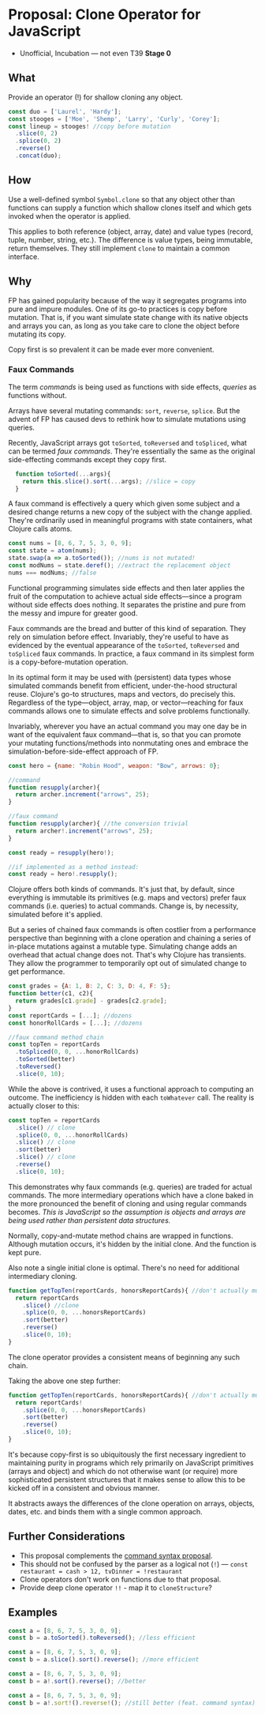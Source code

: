 # Proposal: Clone Operator for JavaScript
* Unofficial, Incubation — not even T39 **Stage 0**

## What
Provide an operator (!) for shallow cloning any object.

```js
const duo = ['Laurel', 'Hardy'];
const stooges = ['Moe', 'Shemp', 'Larry', 'Curly', 'Corey'];
const lineup = stooges! //copy before mutation
  .slice(0, 2)
  .splice(0, 2)
  .reverse()
  .concat(duo);
```

## How
Use a well-defined symbol `Symbol.clone` so that any object other than functions can supply a function which shallow clones itself and which gets invoked when the operator is applied.

This applies to both reference (object, array, date) and value types (record, tuple, number, string, etc.).  The difference is value types, being immutable, return themselves.  They still implement `clone` to maintain a common interface.

## Why
FP has gained popularity because of the way it segregates programs into pure and impure modules.  One of its go-to practices is copy before mutation.  That is, if you want simulate state change with its native objects and arrays you can, as long as you take care to clone the object before mutating its copy.

Copy first is so prevalent it can be made ever more convenient.

### Faux Commands
The term *commands* is being used as functions with side effects, *queries* as functions without.

Arrays have several mutating commands: `sort`, `reverse`, `splice`.  But the advent of FP has caused devs to rethink how to simulate mutations using queries.

Recently, JavaScript arrays got `toSorted`, `toReversed` and `toSpliced`, what can be termed *faux commands*.  They're essentially the same as the original side-effecting commands except they copy first.

```js
  function toSorted(...args){
    return this.slice().sort(...args); //slice = copy
  }
```
A faux command is effectively a query which given some subject and a desired change returns a new copy of the subject with the change applied.  They're ordinarily used in meaningful programs with state containers, what Clojure calls atoms.

```js
const nums = [8, 6, 7, 5, 3, 0, 9];
const state = atom(nums);
state.swap(a => a.toSorted()); //nums is not mutated!
const modNums = state.deref(); //extract the replacement object
nums === modNums; //false
```
Functional programming simulates side effects and then later applies the fruit of the computation to achieve actual side effects—since a program without side effects does nothing.  It separates the pristine and pure from the messy and impure for greater good.

Faux commands are the bread and butter of this kind of separation.  They rely on simulation before effect.  Invariably, they're useful to have as evidenced by the eventual appearance of the `toSorted`, `toReversed` and `toSpliced` faux commands.  In practice, a faux command in its simplest form is a copy-before-mutation operation.

In its optimal form it may be used with (persistent) data types whose simulated commands benefit from efficient, under-the-hood structural reuse.  Clojure's go-to structures, maps and vectors, do precisely this.  Regardless of the type—object, array, map, or vector—reaching for faux commands allows one to simulate effects and solve problems functionally.

Invariably, wherever you have an actual command you may one day be in want of the equivalent faux command—that is, so that you can promote your mutating functions/methods into nonmutating ones and embrace the simulation-before-side-effect approach of FP.

```js
const hero = {name: "Robin Hood", weapon: "Bow", arrows: 0};

//command
function resupply(archer){
  return archer.increment("arrows", 25);
}

//faux command
function resupply(archer){ //the conversion trivial
  return archer!.increment("arrows", 25);
}

const ready = resupply(hero!);

//if implemented as a method instead:
const ready = hero!.resupply();
```

Clojure offers both kinds of commands.  It's just that, by default, since everything is immutable its primitives (e.g. maps and vectors) prefer faux commands (i.e. queries) to actual commands.  Change is, by necessity, simulated before it's applied.

But a series of chained faux commands is often costlier from a performance perspective than beginning with a clone operation and chaining a series of in-place mutations against a mutable type.  Simulating change adds an overhead that actual change does not.  That's why Clojure has transients.  They allow the programmer to temporarily opt out of simulated change to get performance.

```js
const grades = {A: 1, B: 2, C: 3, D: 4, F: 5};
function better(c1, c2){
  return grades[c1.grade] - grades[c2.grade];
}
const reportCards = [...]; //dozens
const honorRollCards = [...]; //dozens

//faux command method chain
const topTen = reportCards
  .toSpliced(0, 0, ...honorRollCards)
  .toSorted(better)
  .toReversed()
  .slice(0, 10);
```
While the above is contrived, it uses a functional approach to computing an outcome.  The inefficiency is hidden with each `toWhatever` call.  The reality is actually closer to this:

```js
const topTen = reportCards
  .slice() // clone
  .splice(0, 0, ...honorRollCards)
  .slice() // clone
  .sort(better)
  .slice() // clone
  .reverse()
  .slice(0, 10);
```
This demonstrates why faux commands (e.g. queries) are traded for actual commands.  The more intermediary operations which have a clone baked in the more pronounced the benefit of cloning and using regular commands becomes.  *This is JavaScript so the assumption is objects and arrays are being used rather than persistent data structures.*

Normally, copy-and-mutate method chains are wrapped in functions.  Although mutation occurs, it's hidden by the initial clone.  And the function is kept pure.

Also note a single initial clone is optimal.  There's no need for additional intermediary cloning.

```js
function getTopTen(reportCards, honorsReportCards){ //don't actually mutate these args!
  return reportCards
    .slice() //clone
    .splice(0, 0, ...honorsReportCards)
    .sort(better)
    .reverse()
    .slice(0, 10);
}
```
The clone operator provides a consistent means of beginning any such chain.

Taking the above one step further:
```js
function getTopTen(reportCards, honorsReportCards){ //don't actually mutate these args!
  return reportCards!
    .splice(0, 0, ...honorsReportCards)
    .sort(better)
    .reverse()
    .slice(0, 10);
}
```
It's because copy-first is so ubiquitously the first necessary ingredient to maintaining purity in programs which rely primarily on JavaScript primitives (arrays and object) and which do not otherwise want (or require) more sophisticated persistent structures that it makes sense to allow this to be kicked off in a consistent and obvious manner.

It abstracts aways the differences of the clone operation on arrays, objects, dates, etc. and binds them with a single common approach.

## Further Considerations
* This proposal complements the [command syntax proposal](https://github.com/mlanza/proposal-command-syntax).
* This should not be confused by the parser as a logical not (`!`) — `const restaurant = cash > 12, tvDinner = !restaurant`
* Clone operators don't work on functions due to that proposal.
* Provide deep clone operator `!!` - map it to `cloneStructure`?

## Examples
```js
const a = [8, 6, 7, 5, 3, 0, 9];
const b = a.toSorted().toReversed(); //less efficient
```
```js
const a = [8, 6, 7, 5, 3, 0, 9];
const b = a.slice().sort().reverse(); //more efficient
```
```js
const a = [8, 6, 7, 5, 3, 0, 9];
const b = a!.sort().reverse(); //better
```
```js
const a = [8, 6, 7, 5, 3, 0, 9];
const b = a!.sort!().reverse!(); //still better (feat. command syntax)
```

